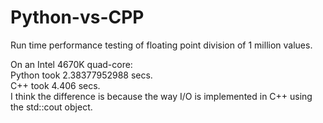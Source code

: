 # Python-vs-CPP

Run time performance testing of floating point division of 1 million values.

On an Intel 4670K quad-core:  
Python took 2.38377952988 secs.  
C++ took 4.406 secs.  
I think the difference is because the way I/O is implemented in C++ using the std::cout object.  
